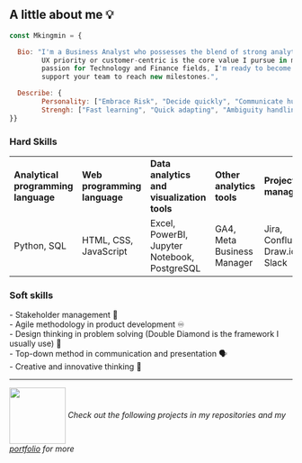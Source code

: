## A little about me 💡
<!--
Outline:
- Overview about myself
- Where to find me
- Technical tools
- CTA: read more about pinned projects and check out my Portfolio for more
-->
```javascript
const Mkingmin = {

  Bio: "I'm a Business Analyst who possesses the blend of strong analytical skills and problem-solving mindset.
        UX priority or customer-centric is the core value I pursue in my career. With working experiences and
        passion for Technology and Finance fields, I'm ready to become a problem-solver and a liaison to
        support your team to reach new milestones.",

  Describe: {
        Personality: ["Embrace Risk", "Decide quickly", "Communicate humorously"],
        Strengh: ["Fast learning", "Quick adapting", "Ambiguity handling"]
}}
```
### Hard Skills
<table>
  <tbody>
    <tr>
      <td><b>Analytical programming language</b></td>
      <td><b>Web programming language</b></td>
      <td><b>Data analytics and visualization tools</b></td>
      <td><b>Other analytics tools</b></td>
      <td><b>Project management</b></td>
    </tr>
    <tr>
      <td>Python, SQL</td>
      <td>HTML, CSS, JavaScript</td>
      <td>Excel, PowerBI, Jupyter Notebook, PostgreSQL</td>
      <td>GA4, Meta Business Manager</td>
      <td>Jira, Confluence, Draw.io, Slack</td>
    </tr>
  </tbody>
</table>

### Soft skills
\- Stakeholder management 💬 <br>
\- Agile methodology in product development ♾️ <br>
\- Design thinking in problem solving (Double Diamond is the framework I usually use) 💎 <br>
\- Top-down method in communication and presentation 🗣 <br>
\- Creative and innovative thinking 🧠

_________________________________________________________________________________________

<img src="https://cdn.pixabay.com/animation/2022/07/29/03/42/03-42-11-849_512.gif" width="100" height="100" style="vertical-align: middle;"/> <i>Check out the following projects in my repositories and my <a href="https://mkingmin.github.io/">portfolio</a> for more</i>


      

